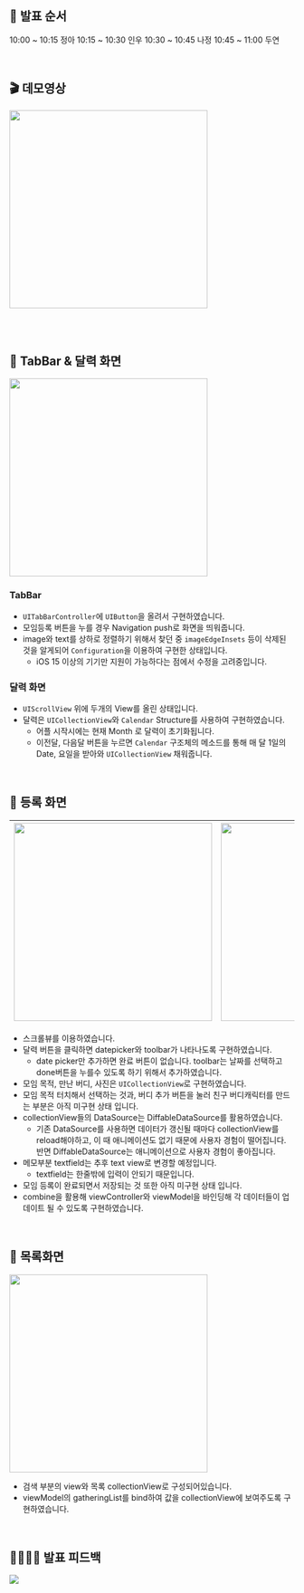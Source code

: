 ## 📢 발표 순서

10:00 ~ 10:15 정아
10:15 ~ 10:30 인우
10:30 ~ 10:45 나정
10:45 ~ 11:00 두연

<br/>

## 🎬 데모영상

<a href="https://youtu.be/AAWnkYiDiN8">
    <img src="https://i.imgur.com/dyOg3Cg.png" width=350>
</a>

<br/><br/>

## 📅 TabBar & 달력 화면

<img src="https://i.imgur.com/nZWJ32q.png" width=350>

### TabBar

- `UITabBarController`에 `UIButton`을 올려서 구현하였습니다.
- 모임등록 버튼을 누를 경우 Navigation push로 화면을 띄워줍니다.
- image와 text를 상하로 정렬하기 위해서 찾던 중 `imageEdgeInsets` 등이 삭제된 것을 알게되어 `Configuration`을 이용하여 구현한 상태입니다.
    - iOS 15 이상의 기기만 지원이 가능하다는 점에서 수정을 고려중입니다.

### 달력 화면

- `UIScrollView` 위에 두개의 View를 올린 상태입니다.
- 달력은 `UICollectionView`와 `Calendar` Structure를 사용하여 구현하였습니다.
    - 어플 시작시에는 현재 Month 로 달력이 초기화됩니다.
    - 이전달, 다음달 버튼을 누르면 `Calendar` 구조체의 메소드를 통해 매 달 1일의 Date, 요일을 받아와 `UICollectionView` 채워줍니다.

<br/>

## 📝 등록 화면

| <img src="https://i.imgur.com/0MovCgj.png" width=350> | <img src="https://i.imgur.com/5R0A9t4.png" width=350> |
| - | - |

- 스크롤뷰를 이용하였습니다.
- 달력 버튼을 클릭하면 datepicker와 toolbar가 나타나도록 구현하였습니다.
    - date picker만 추가하면 완료 버튼이 없습니다. 
        toolbar는 날짜를 선택하고 done버튼을 누를수 있도록 하기 위해서 추가하였습니다.
- 모임 목적, 만난 버디, 사진은 `UICollectionView`로 구현하였습니다.
- 모임 목적 터치해서 선택하는 것과, 버디 추가 버튼을 눌러 친구 버디캐릭터를 만드는 부분은 아직 미구현 상태 입니다.
- collectionView들의 DataSource는 DiffableDataSource를 활용하였습니다.
    - 기존 DataSource를 사용하면 데이터가 갱신될 때마다 collectionView를 reload해야하고, 이 때 애니메이션도 없기 때문에 사용자 경험이 떨어집니다.
        반면 DiffableDataSource는 애니메이션으로 사용자 경험이 좋아집니다.
- 메모부분 textfield는 추후 text view로 변경할 예정입니다.
    - textfield는 한줄밖에 입력이 안되기 때문입니다.
- 모임 등록이 완료되면서 저장되는 것 또한 아직 미구현 상태 입니다.
- combine을 활용해 viewController와 viewModel을 바인딩해 각 데이터들이 업데이트 될 수 있도록 구현하였습니다.

<br/>

## 📑 목록화면

<img src="https://i.imgur.com/Rqu9392.png" width=350>

- 검색 부분의 view와 목록 collectionView로 구성되어있습니다.
- viewModel의 gatheringList를 bind하여 값을 collectionView에 보여주도록 구현하였습니다.

<br/>

## 👨‍👩‍👧‍👦 발표 피드백

![](https://i.imgur.com/ap6yPb4.png)